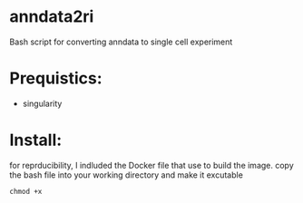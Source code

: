 # anndata2ri
Bash script for converting anndata to single cell experiment

# Prequistics: 
- singularity

# Install:
for reprducibility, I indluded the Docker file that use to build the image.
copy the bash file into your working directory and make it excutable 
```
chmod +x
```
